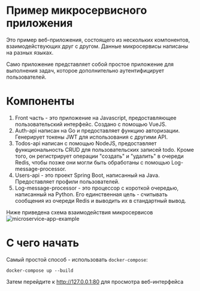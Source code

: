 # Пример микросервисного приложения

Это пример веб-приложения, состоящего из нескольких компонентов, взаимодействующих друг с другом. Данные микросервисы написаны на разных языках.

Само приложение представляет собой простое приложение для выполнения задач, которое дополнительно аутентифицирует пользователей.

# Компоненты

1. Front часть - это приложение на Javascript, предоставляющее пользовательский интерфейс. Создано с помощью VueJS.
2. Auth-api написан на Go и предоставляет функцию авторизации. Генерирует токены JWT для использования с другими API.
3. Todos-api написан с помощью NodeJS, предоставляет функциональность CRUD для пользовательских записей todo. Кроме того, он регистрирует операции "создать" и "удалить" в очереди Redis, чтобы позже они могли быть обработаны с помощью Log-message-processor.
4. Users-api - это проект Spring Boot, написанный на Java. Предоставляет профили пользователей.
5. Log-message-processor - это процессор с короткой очередью, написанный на Python. Его единственная цель - считывать сообщения из очереди Redis и выводить их в стандартный вывод.

Ниже приведена схема взаимодействия микросервисов
![microservice-app-example](https://user-images.githubusercontent.com/1905821/34918427-a931d84e-f952-11e7-85a0-ace34a2e8edb.png)

# С чего начать

Самый простой способ - использовать `docker-compose`:

```
docker-compose up --build
```

Затем перейдите к http://127.0.0.1:80 для просмотра веб-интерфейса
